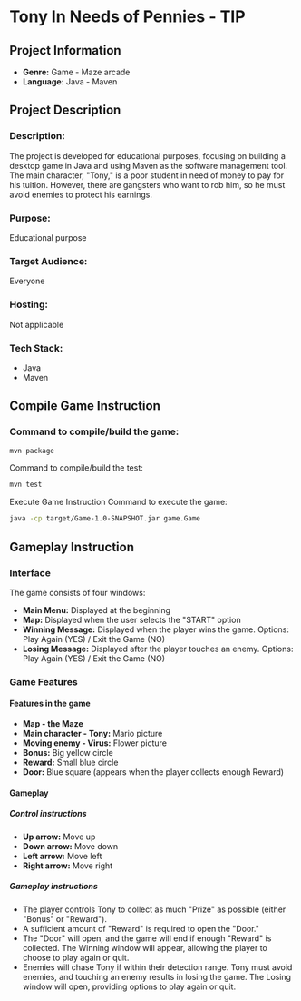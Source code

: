 # Tony In Needs of Pennies - TIP

## Project Information

- **Genre:** Game - Maze arcade
- **Language:** Java - Maven

## Project Description

### Description:

The project is developed for educational purposes, focusing on building a desktop game in Java and using Maven as the software management tool. The main character, "Tony," is a poor student in need of money to pay for his tuition. However, there are gangsters who want to rob him, so he must avoid enemies to protect his earnings.

### Purpose:

Educational purpose

### Target Audience:

Everyone

### Hosting:

Not applicable

### Tech Stack:

- Java
- Maven

## Compile Game Instruction

### Command to compile/build the game:

```bash
mvn package
```

Command to compile/build the test:
```bash
mvn test
```

Execute Game Instruction
Command to execute the game:
```bash
java -cp target/Game-1.0-SNAPSHOT.jar game.Game
```

## Gameplay Instruction

### Interface

The game consists of four windows:

- **Main Menu:** Displayed at the beginning
- **Map:** Displayed when the user selects the "START" option
- **Winning Message:** Displayed when the player wins the game. Options: Play Again (YES) / Exit the Game (NO)
- **Losing Message:** Displayed after the player touches an enemy. Options: Play Again (YES) / Exit the Game (NO)

### Game Features

#### Features in the game

- **Map - the Maze**
- **Main character - Tony:** Mario picture
- **Moving enemy - Virus:** Flower picture
- **Bonus:** Big yellow circle
- **Reward:** Small blue circle
- **Door:** Blue square (appears when the player collects enough Reward)

#### Gameplay

##### Control instructions

- **Up arrow:** Move up
- **Down arrow:** Move down
- **Left arrow:** Move left
- **Right arrow:** Move right

##### Gameplay instructions

- The player controls Tony to collect as much "Prize" as possible (either "Bonus" or "Reward").
- A sufficient amount of "Reward" is required to open the "Door."
- The "Door" will open, and the game will end if enough "Reward" is collected. The Winning window will appear, allowing the player to choose to play again or quit.
- Enemies will chase Tony if within their detection range. Tony must avoid enemies, and touching an enemy results in losing the game. The Losing window will open, providing options to play again or quit.
